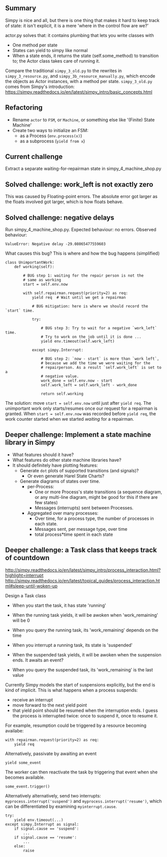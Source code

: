 Summary
-------

Simpy is nice and all, but there is one thing that makes it hard to keep track
of state: it isn't explicit, it is a mere 'where in the control flow are we?'

actor.py solves that: it contains plumbing that lets you write classes with

- One method per state
- States can yield to simpy like normal
- When a state ends, it returns the state (self.some_method) to transition to;
  the Actor class takes care of running it.


Compare the traditional `simpy_3_old.py` to the rewrites in
`simpy_3_resource.py`, and `simpy_3b_resource_manually.py`, which encode the
objects as Actor instances, with a method per state. `simpy_3_old.py` comes
from Simpy's introduction:
https://simpy.readthedocs.io/en/latest/simpy_intro/basic_concepts.html

Refactoring
-----------

- Rename `actor` to `FSM`, or `Machine`, or something else like '(Finite) State Machine'
- Create two ways to initialize an FSM:
  - as a Process (`env.process(x)`)
  - as a subprocess (`yield from x`)


Current challenge
-----------------

Extract a separate waiting-for-repairman state in simpy_4_machine_shop.py


Solved challenge: work_left is not exactly zero
-----------------------------------------------

This was caused by Floating-point errors. The absolute error got larger as
the floats involved got larger, which is how floats behave.


Solved challenge: negative delays
---------------------------------

Run simpy_4_machine_shop.py. Expected behaviour: no errors. Observed behaviour:

    ValueError: Negative delay -29.08065477559603

What causes this bug? This is where and how the bug happens (simplified)

    class UnimportantWork:
        def working(self):

            # BUG step 1: waiting for the repair person is not the
            # same as working
            start = self.env.now

            with self.repairman.request(priority=2) as req:
                yield req  # Wait until we get a repairman

                # BUG mitigation: here is where we should record the `start` time.

                try:

                    # BUG step 3: Try to wait for a negative `work_left` time.
                    # Try to work on the job until it is done ...
                    yield env.timeout(self.work_left)

                except simpy.Interrupt:

                    # BUG step 2: `now - start` is more than `work left`,
                    # because we add the time we were waiting for the
                    # repairperson. As a result `self.work_left` is set to a
                    # negative value.
                    work_done = self.env.now - start
                    self.work_left = self.work_left - work_done

                    return self.working

The solution: move `start = self.env.now` until just after `yield req`. The
unimportant work only starts/resumes once our request for a repairman is
granted. When `start = self.env.now` was recorded before `yield req`, the work
counter started when we started *waiting* for a repairman.


Deeper challenge: Implement a state machine library in Simpy
------------------------------------------------------------

- What features should it have?
- What features do other state machine libraries have?
- It should definitely have plotting features:
  - Generate `dot` plots of supported transitions (and signals)?
    - Or even generate Harel State Charts?
  - Generate diagrams of states over time.
    - per-Process:
        - One or more Process's state transitions (a sequence diagram, or any
          multi-line diagram, might be good for this if there are few states)
        - Messages (interrupts) sent between Processes.
    - Aggregated over many processes:
        - Over time, for a process type, the number of processes in each state.
        - Messages sent, per message type, over time
        - total process*time spent in each state


Deeper challenge: a Task class that keeps track of countdown
------------------------------------------------------------

http://simpy.readthedocs.io/en/latest/simpy_intro/process_interaction.html?highlight=interrupt
http://simpy.readthedocs.io/en/latest/topical_guides/process_interaction.html#sleep-until-woken-up

Design a Task class

* When you start the task, it has state 'running'
* When the running task yields, it will be awoken when 'work_remaining' will be 0
* When you query the running task, its 'work_remaining' depends on the time

* When you interrupt a running task, its state is 'suspended'
* When the suspended task yields, it will be awoken when the suspension ends.
  It awaits an event?
* When you query the suspended task, its 'work_remaining' is the last value

Currently Simpy models the start of suspensions explicitly, but the end is
kind of implicit. This is what happens when a process suspends:

* receive an interrupt
* move forward to the next yield point
* that yield point should be resumed when the interruption ends. I guess the
  process is interrupted twice: once to suspend it, once to resume it.


For example, resumption could be triggered by a resource becoming availabe:

    with repairman.request(priority=2) as req:
        yield req

Alternatively, passivate by awaiting an event

    yield some_event

The worker can then reactivate the task by triggering that event when she
becomes available.

    some_event.trigger()

Alternatively alternatively, send two interrupts:
`myprocess.interrupt('suspend')` and `myprocess.interrupt('resume')`, which
can be differentiated by examining `myinterrupt.cause`.

    try:
        yield env.timeout(...)
    except simpy.Interrupt as signal:
        if signal.cause == 'suspend':
            ...
        if signal.cause == 'resume':
            ...
        else:
            raise
